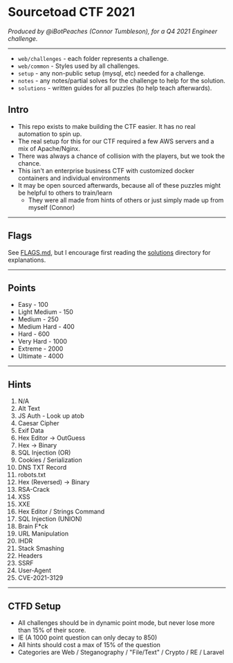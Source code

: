 # Sourcetoad CTF 2021
_Produced by @iBotPeaches (Connor Tumbleson), for a Q4 2021 Engineer challenge._

---

 * `web/challenges` - each folder represents a challenge.
 * `web/common` - Styles used by all challenges.
 * `setup` - any non-public setup (mysql, etc) needed for a challenge.
 * `notes` - any notes/partial solves for the challenge to help for the solution.
 * `solutions` - written guides for all puzzles (to help teach afterwards).

## Intro

 * This repo exists to make building the CTF easier. It has no real automation to spin up.
 * The real setup for this for our CTF required a few AWS servers and a mix of Apache/Nginx.
 * There was always a chance of collision with the players, but we took the chance.
 * This isn't an enterprise business CTF with customized docker containers and individual environments 
 * It may be open sourced afterwards, because all of these puzzles might be helpful to others to train/learn
   * They were all made from hints of others or just simply made up from myself (Connor)

---
## Flags

See [FLAGS.md](solutions/FLAGS.md), but I encourage first reading the [solutions](solutions) directory for explanations.

---
## Points

 * Easy - 100
 * Light Medium - 150
 * Medium - 250
 * Medium Hard - 400
 * Hard - 600
 * Very Hard - 1000
 * Extreme - 2000
 * Ultimate - 4000

---
## Hints
 1. N/A
 2. Alt Text
 3. JS Auth - Look up atob
 4. Caesar Cipher
 5. Exif Data
 6. Hex Editor -> OutGuess
 7. Hex -> Binary
 8. SQL Injection (OR)
 9. Cookies / Serialization
 10. DNS TXT Record
 11. robots.txt
 12. Hex (Reversed) -> Binary
 13. RSA-Crack
 14. XSS
 15. XXE
 16. Hex Editor / Strings Command
 17. SQL Injection (UNION)
 18. Brain F*ck
 19. URL Manipulation
 20. IHDR
 21. Stack Smashing
 22. Headers
 23. SSRF
 24. User-Agent
 25. CVE-2021-3129

---
## CTFD Setup

 * All challenges should be in dynamic point mode, but never lose more than 15% of their score.
 * IE (A 1000 point question can only decay to 850)
 * All hints should cost a max of 15% of the question
 * Categories are Web / Steganography / "File/Text" / Crypto / RE / Laravel